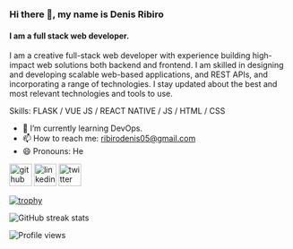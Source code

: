 ### Hi there 👋, my name is Denis Ribiro
#### I am a full stack web developer.
I am a creative full-stack web developer with experience building high-impact web solutions both backend and frontend. I am skilled in designing and developing scalable web-based applications, and REST APIs, and incorporating a range of technologies. I stay updated about the best and most relevant technologies and tools to use.

Skills: FLASK / VUE JS / REACT NATIVE / JS / HTML / CSS

- 🌱 I’m currently learning DevOps. 
- 📫 How to reach me: ribirodenis05@gmail.com 
- 😄 Pronouns: He 


[<img src='https://cdn.jsdelivr.net/npm/simple-icons@3.0.1/icons/github.svg' alt='github' height='40'>](https://github.com/Ribiro)  [<img src='https://cdn.jsdelivr.net/npm/simple-icons@3.0.1/icons/linkedin.svg' alt='linkedin' height='40'>](https://www.linkedin.com/in/Ribiro/)  [<img src='https://cdn.jsdelivr.net/npm/simple-icons@3.0.1/icons/twitter.svg' alt='twitter' height='40'>](https://twitter.com/DennirRibiro)  

[![trophy](https://github-profile-trophy.vercel.app/?username=Ribiro)](https://github.com/ryo-ma/github-profile-trophy)

![GitHub streak stats](https://github-readme-streak-stats.herokuapp.com/?user=Ribiro)  

![Profile views](https://gpvc.arturio.dev/Ribiro)  
